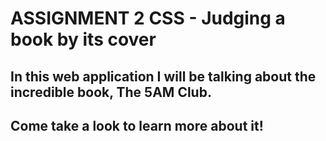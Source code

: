 # ASSIGNMENT 2 CSS - Judging a book by its cover

## In this web application I will be talking about the incredible book, The 5AM Club.

## Come take a look to learn more about it!
